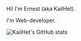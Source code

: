 Hi! I'm Ernest (aka KailHet). 

I'm Web-developer.

![KailHet's GitHub stats](https://github-readme-stats.vercel.app/api?username=KailHet&show_icons=true&theme=radical)
